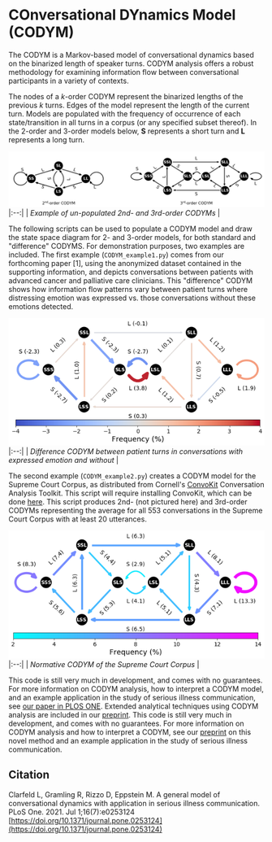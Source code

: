 # COnversational DYnamics Model (CODYM)

The CODYM is a Markov-based model of conversational dynamics based on the binarized length of speaker turns. CODYM analysis offers a robust methodology for examining information flow between conversational participants in a variety of contexts. 

The nodes of a *k*-order CODYM represent the binarized lengths of the previous *k* turns. Edges of the model represent the length of the current turn. Models are populated with the frequency of occurrence of each state/transition in all turns in a corpus (or any specified subset thereof). In the 2-order and 3-order models below, **S** represents a short turn and **L** represents a long turn.

![CODYM example](CODYMs.png "CODYM example")
|:--:| 
| *Example of un-populated 2nd- and 3rd-order CODYMs* |

The following scripts can be used to populate a CODYM model and draw the state space diagram for 2- and 3-order models, for both standard and "difference" CODYMS. For demonstration purposes, two examples are included. The first example (`CODYM_example1.py`) comes from our forthcoming paper [1], using the anonymized dataset contained in the supporting information, and depicts conversations between patients with advanced cancer and palliative care clinicians. This "difference" CODYM shows how information flow patterns vary between patient turns where distressing emotion was expressed vs. those conversations without these emotions detected. 

![CODYM example](emo_diff_codym.png "Difference CODYM between patient turns in conversations with expressed emotion and without")
|:--:| 
| *Difference CODYM between patient turns in conversations with expressed emotion and without* |

The second example (`CODYM_example2.py`) creates a CODYM model for the Supreme Court Corpus, as distributed from Cornell's [ConvoKit](https://convokit.cornell.edu/) Conversation Analysis Toolkit. This script will require installing ConvoKit, which can be done [here](https://convokit.cornell.edu/). This script produces 2nd- (not pictured here) and 3rd-order CODYMs representing the average for all 553 conversations in the Supreme Court Corpus with at least 20 utterances.

![CODYM example](CODYM_example_plot.png "Normative CODYM of the Supreme Court Corpus")
|:--:| 
| *Normative CODYM of the Supreme Court Corpus* |

This code is still very much in development, and comes with no guarantees. For more information on CODYM analysis, how to interpret a CODYM model, and an example application in the study of serious illness communication, see [our paper in PLOS ONE](https://journals.plos.org/plosone/article?id=10.1371/journal.pone.0253124). Extended analytical techniques using CODYM analysis are included in our [preprint](https://arxiv.org/abs/2010.05164).
This code is still very much in development, and comes with no guarantees. For more information on CODYM analysis and how to interpret a CODYM, see our [preprint](https://arxiv.org/abs/2010.05164) on this novel method and an example application in the study of serious illness communication.


## Citation
Clarfeld L, Gramling R, Rizzo D, Eppstein M.  A general model of conversational dynamics with application in serious illness communication. PLoS One. 2021. Jul 1;16(7):e0253124 [https://doi.org/10.1371/journal.pone.0253124](https://doi.org/10.1371/journal.pone.0253124)
